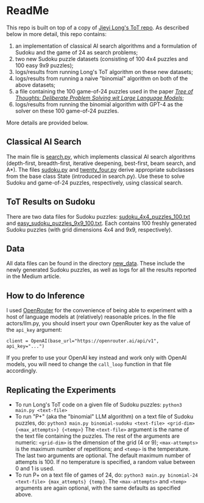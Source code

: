 ﻿# ReadMe 

This repo is built on top of a copy of [Jieyi Long's ToT repo](https://github.com/jieyilong/tree-of-thought-puzzle-solver). As described below in more detail, this repo contains:

 1. an implementation of classical AI search algorithms and a formulation of Sudoku and the game of 24 as search problems;
 2. two new Sudoku puzzle datasets (consisting of 100 4x4 puzzles and 100 easy 9x9 puzzles);
 3.  logs/results from running Long's ToT algorithm on these new datasets;
 4.  logs/results from running a naive "binomial" algorithm on both of the above datasets;
 5. a file containing the 100 game-of-24 puzzles used in the paper *[Tree of Thoughts: Deliberate Problem Solving wit Large Language Models](https://arxiv.org/pdf/2305.10601.pdf)*;
 6. logs/results from running the binomial algorithm with GPT-4 as the solver on these 100 game-of-24 puzzles.

More details are provided below.
## Classical AI Search
The main file is [search.py](https://github.com/konstantine4096/tot/blob/main/search.py), which implements classical AI search algorithms (depth-first, breadth-first, iterative deepening, best-first, beam search, and A*). The files [sudoku.py](https://github.com/konstantine4096/tot/blob/main/sudoku.py) and [twenty_four.py](https://github.com/konstantine4096/tot/blob/main/twenty_four.py) derive appropriate subclasses from the base class State (introduced in search.py). Use these to solve Sudoku and game-of-24 puzzles, respectively, using classical search.  

## ToT Results on Sudoku

There are two data files for Sudoku puzzles: [sudoku_4x4_puzzles_100.txt](https://github.com/konstantine4096/tree-of-thoughts/blob/main/new_data/sudoku_4x4_puzzles_100.txt) and [easy_sudoku_puzzles_9x9_100.txt](https://github.com/konstantine4096/tree-of-thoughts/blob/main/new_data/easy_sudoku_puzzles_9x9_100.txt). Each contains 100 freshly generated Sudoku puzzles (with grid dimensions 4x4 and 9x9, respectively). 

## Data
All data files can be found in the directory [new_data](https://github.com/konstantine4096/tree-of-thoughts/tree/main/new_data). These include the newly generated Sudoku puzzles, as well as logs for all the results reported in the Medium article.  

## How to do Inference
I used [OpenRouter](https://openrouter.ai/docs#models) for the convenience of being able to experiment with a host of language models at (relatively) reasonable prices. In the file actors/llm.py, you should insert your own OpenRouter key as the value of the `api_key` argument:

    client = OpenAI(base_url="https://openrouter.ai/api/v1", api_key="...")

If you prefer to use your OpenAI key instead and work only with OpenAI models, you will need to change the `call_loop` function in that file accordingly. 

## Replicating the Experiments

 - To run Long's ToT code on a given file of Sudoku puzzles: `python3 main.py <text-file>`
 - To run "P+" (aka the "binomial" LLM algorithm) on a text file of Sudoku puzzles, do:
 `python3 main.py binomial-sudoku <text-file> <grid-dim> {<max_attempts>} {<temp>}`
 The `<text-file>` argument is the name of the text file containing the puzzles. The rest of the arguments are numeric: `<grid-dim>` is the dimension of the grid (4 or 9); `<max-attempts>` is the maximum number of repetitions; and `<temp>` is the temperature. The last two arguments are optional. The default maximum number of attempts is 100. If no temperature is specified, a random value between 0 and 1 is used. 
 - To run P+ on a text file of games of 24, do: `python3 main.py binomial-24 <text-file> {max_attempts} {temp}`. The `<max-attempts>` and `<temp>` arguments are again optional, with the same defaults as specified above.

